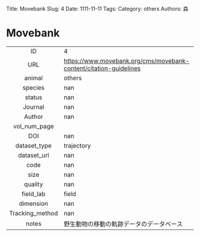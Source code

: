 Title: Movebank
Slug: 4
Date: 1111-11-11
Tags: 
Category: others
Authors: 森

# Movebank

|||
|:-:|:-|
|ID| 4|
|URL| https://www.movebank.org/cms/movebank-content/citation-guidelines|
|animal| others|
|species| nan|
|status| nan|
|Journal| nan|
|Author| nan|
|vol_num_page| |
|DOI| nan|
|dataset_type| trajectory|
|dataset_url| nan|
|code| nan|
|size| nan|
|quality| nan|
|field_lab      | field|
|dimension      | nan|
|Tracking_method| nan|
|notes          | 野生動物の移動の軌跡データのデータベース　|
